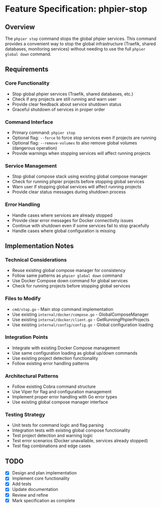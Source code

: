 # Feature Specification: phpier-stop

## Overview
The `phpier stop` command stops the global phpier services. This command provides a convenient way to stop the global infrastructure (Traefik, shared databases, monitoring services) without needing to use the full `phpier global down` command.

## Requirements

### Core Functionality
- Stop global phpier services (Traefik, shared databases, etc.)
- Check if any projects are still running and warn user
- Provide clear feedback about service shutdown status
- Graceful shutdown of services in proper order

### Command Interface
- Primary command: `phpier stop`
- Optional flag: `--force` to force stop services even if projects are running
- Optional flag: `--remove-volumes` to also remove global volumes (dangerous operation)
- Provide warnings when stopping services will affect running projects

### Service Management
- Stop global compose stack using existing global compose manager
- Check for running phpier projects before stopping global services
- Warn user if stopping global services will affect running projects
- Provide clear status messages during shutdown process

### Error Handling
- Handle cases where services are already stopped
- Provide clear error messages for Docker connectivity issues
- Continue with shutdown even if some services fail to stop gracefully
- Handle cases where global configuration is missing

## Implementation Notes

### Technical Considerations
- Reuse existing global compose manager for consistency
- Follow same patterns as `phpier global down` command
- Use Docker Compose down command for global services
- Check for running projects before stopping global services

### Files to Modify
- `cmd/stop.go` - Main stop command implementation
- Use existing `internal/docker/compose.go` - GlobalComposeManager
- Use existing `internal/docker/client.go` - GetRunningPhpierProjects
- Use existing `internal/config/config.go` - Global configuration loading

### Integration Points
- Integrate with existing Docker Compose management
- Use same configuration loading as global up/down commands
- Use existing project detection functionality
- Follow existing error handling patterns

### Architectural Patterns
- Follow existing Cobra command structure
- Use Viper for flag and configuration management
- Implement proper error handling with Go error types
- Use existing global compose manager interface

### Testing Strategy
- Unit tests for command logic and flag parsing
- Integration tests with existing global compose functionality
- Test project detection and warning logic
- Test error scenarios (Docker unavailable, services already stopped)
- Test flag combinations and edge cases

## TODO
- [x] Design and plan implementation
- [x] Implement core functionality
- [x] Add tests
- [x] Update documentation
- [x] Review and refine
- [x] Mark specification as complete